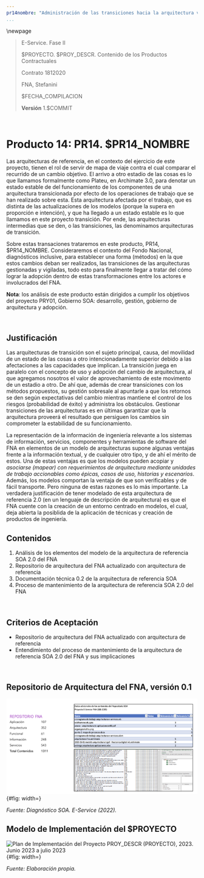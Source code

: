 ```yaml
---
pr14nombre: "Administración de las transiciones hacia la arquitectura versión 2.0"
...
```


<div style="page-break-before: always;"></div>
\newpage

>    E-Service. Fase II
>
>    $PROYECTO. $PROY_DESCR. Contenido de los Productos Contractuales
>
>    Contrato 1812020
>
>    FNA, Stefanini
>
>    $FECHA_COMPILACION
>
>    **Versión** 1.$COMMIT

<br>

# Producto 14: PR14. $PR14_NOMBRE
Las arquitecturas de referencia, en el contexto del ejercicio de este proyecto, tienen el rol de servir de mapa de viaje contra el cual comparar el recurrido de un cambio objetivo. El arrivo a otro estadio de las cosas es lo que llamamos formalmente como Plateu, en Archimate 3.0, para denotar un estado estable de del funcionamiento de los componentes de una arquitectura transicionada por efecto de los operaciones de trabajo que se han realizado sobre esta. Esta arquitectura afectada por el trabajo, que es distinta de las actualizaciones de los modelos (porque la supera en proporción e intención), y que ha llegado a un estado estable es lo que llamamos en este proyecto transición. Por ende, las arquitecturas intermedias que se den, o las transiciones, las denominamos arquitecturas de transición.

Sobre estas transaciones trataremos en este producto, PR14, $PR14_NOMBRE. Consideraremos el contexto del Fondo Nacional, diagnósticos inclusive, para establecer una forma (métodos) en la que estos cambios deban ser realizados, las transiciones de las arquitecturas gestionadas y vigiladas, todo esto para finalmente llegar a tratar del cómo lograr la adopción dentro de estas transformaciones entre los actores e involucrados del FNA.

**Nota**: los análisis de este producto están dirigidos a cumplir los objetivos del proyecto PRY01, Gobierno SOA: desarrollo, gestión, gobierno de arquitectura y adopción.

<br>

## Justificación
Las arquitecturas de transición son el sujeto principal, causa, del movilidad de un estado de las cosas a otro intencionadamente superior debido a las afectaciones a las capacidades que implican. La transición juega en paralelo con el concepto de uso y adopción del cambio de arquitectura, al que agregamos nosotros el valor de aprovechamiento de este movimento de un estadio a otro. De ahí que, además de crear transiciones con los métodos propuestos, su gestión sobresale al apuntarle a que los retornos se den según expectativas del cambio mientras mantiene el control de los riesgos (probabilidad de éxito) y administra los obstáculos. Gestionar transiciones de las arquitecturas es en últimas garantizar que la arquitectura proveerá el resultado que persiguen los cambios sin comprometer la estabilidad de su funcionamiento.

La representación de la información de ingeniería relevante a los sistemas de información, servicios, componentes y herramientas de software del FNA en elementos de un modelo de arquitecturas supone algunas ventajas frente a la información textual, y de cualquier otro tipo, y de ahí el mérito de estos. Una de estas ventajas es que los modelos pueden acopiar y _asociarse (mapear) con requerimientos de arquitectura mediante unidades de trabajo accionables como épicas, casos de uso, historias y escenarios_. Además, los modelos comportan la ventaja de que son verificables y de fácil transporte. Pero ninguna de estas razones es lo más importante. La verdadera justificación de tener modelado de esta arquitectura de referencia 2.0 (en un lenguaje de descripción de arquitectura) es que el FNA cuente con la creación de un entorno centrado en modelos, el cual, deja abierta la posiblida de la aplicación de técnicas y creación de productos de ingeniería.


## Contenidos
1. Análisis de los elementos del modelo de la arquitectura de referencia SOA 2.0 del FNA
1. Repositorio de arquitectura del FNA actualizado con arquitectura de referencia
1. Documentación técnica 0.2 de la arquitectura de referencia SOA
1. Proceso de mantenimiento de la arquitectura de referencia SOA 2.0 del FNA

<br>

## Criterios de Aceptación
* Repositorio de arquitectura del FNA actualizado con arquitectura de referencia
* Entendimiento del proceso de mantenimiento de la arquitectura de referencia SOA 2.0 del FNA y sus implicaciones

<br>

## Repositorio de Arquitectura del FNA, versión 0.1
![Artefactos del repositorio de arquitectura del FNA.](images/repofna.png){#fig: width=}

_Fuente: Diagnóstico SOA. E-Service (2022)._


## Modelo de Implementación del $PROYECTO
![Plan de Implementación del Proyecto $PROY_DESCR ($PROYECTO), 2023. Junio 2023 a julio 2023](images/pry1gobierno.jpg){#fig: width=}

_Fuente: Elaboración propia._

<br>
